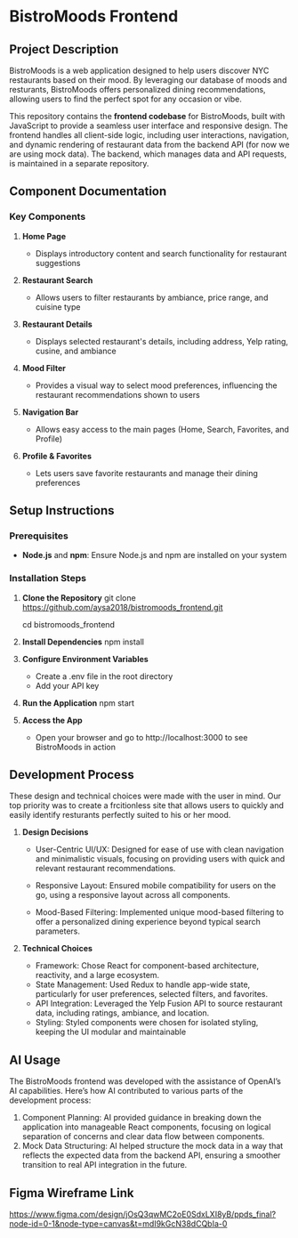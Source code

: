 # BistroMoods Frontend

## Project Description

BistroMoods is a web application designed to help users discover NYC restaurants based on their mood. By leveraging our database of moods and resturants, BistroMoods offers personalized dining recommendations, allowing users to find the perfect spot for any occasion or vibe.

This repository contains the **frontend codebase** for BistroMoods, built with JavaScript to provide a seamless user interface and responsive design. The frontend handles all client-side logic, including user interactions, navigation, and dynamic rendering of restaurant data from the backend API (for now we are using mock data). The backend, which manages data and API requests, is maintained in a separate repository.

## Component Documentation

### Key Components

1. **Home Page**  
   - Displays introductory content and search functionality for restaurant suggestions
  
2. **Restaurant Search**  
   - Allows users to filter restaurants by ambiance, price range, and cuisine type
  
3. **Restaurant Details**  
   - Displays selected restaurant's details, including address, Yelp rating, cusine, and ambiance
  
4. **Mood Filter**  
   - Provides a visual way to select mood preferences, influencing the restaurant recommendations shown to users

5. **Navigation Bar**  
   - Allows easy access to the main pages (Home, Search, Favorites, and Profile)

6. **Profile & Favorites**  
   - Lets users save favorite restaurants and manage their dining preferences

## Setup Instructions

### Prerequisites

- **Node.js** and **npm**: Ensure Node.js and npm are installed on your system

### Installation Steps

1. **Clone the Repository**
   git clone https://github.com/aysa2018/bistromoods_frontend.git

   cd bistromoods_frontend
   
3. **Install Dependencies**
   npm install
   
5. **Configure Environment Variables**
    -  Create a .env file in the root directory
    - Add your API key 
   
4. **Run the Application**
   npm start
   
5. **Access the App**
   - Open your browser and go to http://localhost:3000 to see BistroMoods in action

## Development Process
These design and technical choices were made with the user in mind. Our top priority was to create a frcitionless site that allows users to quickly and easily identify resturants perfectly suited to his or her mood. 

1. **Design Decisions**
   
     - User-Centric UI/UX:
       Designed for ease of use with clean navigation and minimalistic visuals, focusing on providing users with quick and relevant restaurant recommendations.

     - Responsive Layout:
         Ensured mobile compatibility for users on the go, using a responsive layout across all components.

     - Mood-Based Filtering:
         Implemented unique mood-based filtering to offer a personalized dining experience beyond typical search parameters.

2. **Technical Choices**
   - Framework: Chose React for component-based architecture, reactivity, and a large ecosystem.
   - State Management: Used Redux to handle app-wide state, particularly for user preferences, selected filters, and favorites.
   - API Integration: Leveraged the Yelp Fusion API to source restaurant data, including ratings, ambiance, and location.
   - Styling: Styled components were chosen for isolated styling, keeping the UI modular and maintainable 

## AI Usage
The BistroMoods frontend was developed with the assistance of OpenAI’s AI capabilities. Here’s how AI contributed to various parts of the development process:

1. Component Planning:
AI provided guidance in breaking down the application into manageable React components, focusing on logical separation of concerns and clear data flow between components.
2. Mock Data Structuring:
AI helped structure the mock data in a way that reflects the expected data from the backend API, ensuring a smoother transition to real API integration in the future.

## Figma Wireframe Link
https://www.figma.com/design/jOsQ3qwMC2oE0SdxLXI8yB/ppds_final?node-id=0-1&node-type=canvas&t=mdI9kGcN38dCQbIa-0
